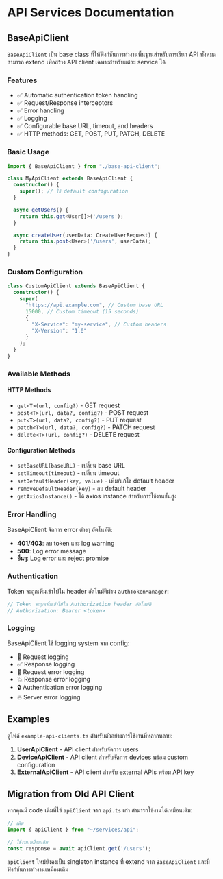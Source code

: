 # API Services Documentation

## BaseApiClient

`BaseApiClient` เป็น base class ที่ให้ฟังก์ชันการทำงานพื้นฐานสำหรับการเรียก API ทั้งหมด สามารถ extend เพื่อสร้าง API client เฉพาะสำหรับแต่ละ service ได้

### Features

- ✅ Automatic authentication token handling
- ✅ Request/Response interceptors
- ✅ Error handling
- ✅ Logging
- ✅ Configurable base URL, timeout, and headers
- ✅ HTTP methods: GET, POST, PUT, PATCH, DELETE

### Basic Usage

```typescript
import { BaseApiClient } from "./base-api-client";

class MyApiClient extends BaseApiClient {
  constructor() {
    super(); // ใช้ default configuration
  }

  async getUsers() {
    return this.get<User[]>('/users');
  }

  async createUser(userData: CreateUserRequest) {
    return this.post<User>('/users', userData);
  }
}
```

### Custom Configuration

```typescript
class CustomApiClient extends BaseApiClient {
  constructor() {
    super(
      "https://api.example.com", // Custom base URL
      15000, // Custom timeout (15 seconds)
      {
        "X-Service": "my-service", // Custom headers
        "X-Version": "1.0"
      }
    );
  }
}
```

### Available Methods

#### HTTP Methods
- `get<T>(url, config?)` - GET request
- `post<T>(url, data?, config?)` - POST request
- `put<T>(url, data?, config?)` - PUT request
- `patch<T>(url, data?, config?)` - PATCH request
- `delete<T>(url, config?)` - DELETE request

#### Configuration Methods
- `setBaseURL(baseURL)` - เปลี่ยน base URL
- `setTimeout(timeout)` - เปลี่ยน timeout
- `setDefaultHeader(key, value)` - เพิ่ม/แก้ไข default header
- `removeDefaultHeader(key)` - ลบ default header
- `getAxiosInstance()` - ได้ axios instance สำหรับการใช้งานขั้นสูง

### Error Handling

BaseApiClient จัดการ error ต่างๆ อัตโนมัติ:

- **401/403**: ลบ token และ log warning
- **500**: Log error message
- **อื่นๆ**: Log error และ reject promise

### Authentication

Token จะถูกเพิ่มเข้าไปใน header อัตโนมัติผ่าน `authTokenManager`:

```typescript
// Token จะถูกเพิ่มเข้าไปใน Authorization header อัตโนมัติ
// Authorization: Bearer <token>
```

### Logging

BaseApiClient ใช้ logging system จาก config:

- 🚀 Request logging
- ✅ Response logging  
- 🚫 Request error logging
- 💥 Response error logging
- 🔒 Authentication error logging
- 🔥 Server error logging

## Examples

ดูไฟล์ `example-api-clients.ts` สำหรับตัวอย่างการใช้งานที่หลากหลาย:

1. **UserApiClient** - API client สำหรับจัดการ users
2. **DeviceApiClient** - API client สำหรับจัดการ devices พร้อม custom configuration
3. **ExternalApiClient** - API client สำหรับ external APIs พร้อม API key

## Migration from Old API Client

หากคุณมี code เดิมที่ใช้ `apiClient` จาก `api.ts` เก่า สามารถใช้งานได้เหมือนเดิม:

```typescript
// เดิม
import { apiClient } from "~/services/api";

// ใช้งานเหมือนเดิม
const response = await apiClient.get('/users');
```

`apiClient` ใหม่ยังคงเป็น singleton instance ที่ extend จาก `BaseApiClient` และมีฟังก์ชันการทำงานเหมือนเดิม
